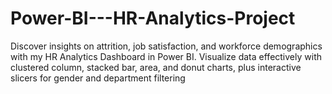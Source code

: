 # Power-BI---HR-Analytics-Project
Discover insights on attrition, job satisfaction, and workforce demographics with my HR Analytics Dashboard in Power BI. Visualize data effectively with clustered column, stacked bar, area, and donut charts, plus interactive slicers for gender and department filtering
